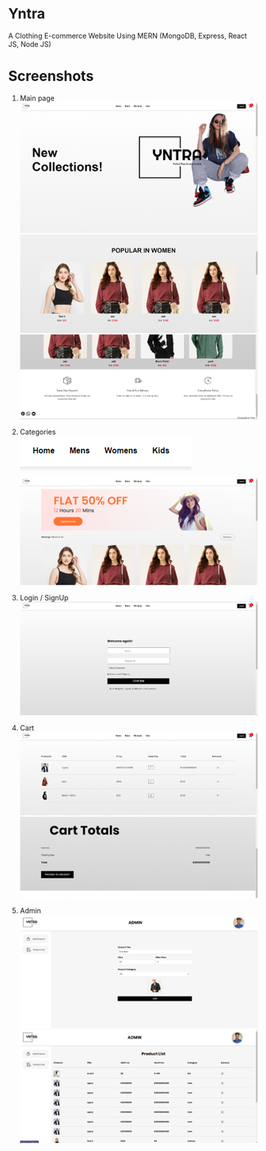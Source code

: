 # Yntra
A Clothing E-commerce Website Using MERN (MongoDB, Express, React JS, Node JS)

# Screenshots
1. Main page
![Alt text](image.png)
![Alt text](image-1.png)
![Alt text](image-2.png)

2. Categories <br>
![Alt text](image-3.png)
![Alt text](image-4.png)

3. Login / SignUp
![Alt text](image-5.png)

4. Cart 
![Alt text](image-6.png)
![Alt text](image-7.png)

5. Admin
![Alt text](image-8.png)
![Alt text](image-9.png)